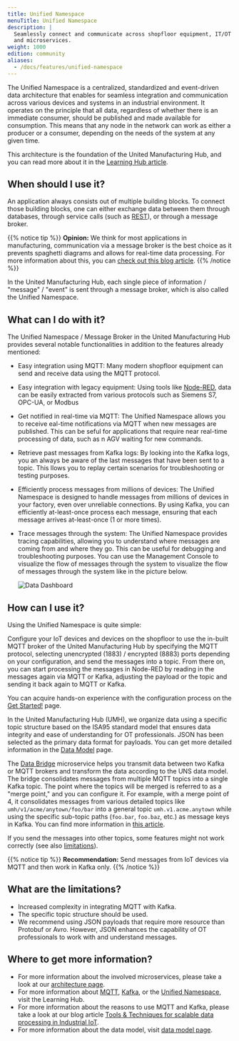 ```yaml
---
title: Unified Namespace
menuTitle: Unified Namespace
description: |
  Seamlessly connect and communicate across shopfloor equipment, IT/OT systems,
  and microservices.
weight: 1000
edition: community
aliases:
  - /docs/features/unified-namespace
---
```


The Unified Namespace is a centralized, standardized and event-driven data
architecture that enables for seamless integration and communication across
various devices and systems in an industrial environment. It operates on the
principle that all data, regardless of whether there is an immediate consumer,
should be published and made available for consumption. This means that any
node in the network can work as either a producer or a consumer, depending on
the needs of the system at any given time.

This architecture is the foundation of the United Manufacturing Hub, and you
can read more about it in the [Learning Hub article](https://learn.umh.app/lesson/introduction-into-it-ot-unified-namespace/).

## When should I use it?

An application always consists out of multiple building blocks. To connect those
building blocks, one can either exchange data between them through databases,
through service calls (such as [REST](https://learn.umh.app/lesson/introduction-into-it-ot-https-rest/)),
or through a message broker.

{{% notice tip %}}
**Opinion:** We think for most applications in manufacturing, communication via
a message broker is the best choice as it prevents spaghetti diagrams and allows
for real-time data processing. For more information about this, you can
[check out this blog article](https://learn.umh.app/blog/comparing-mqtt-brokers-for-the-industrial-iot/#message-brokers-and-mqtt).
{{% /notice %}}

In the United Manufacturing Hub, each single piece of information / "message" /
"event" is sent through a message broker, which is also called the Unified Namespace.

## What can I do with it?

The Unified Namespace / Message Broker in the United Manufacturing Hub provides
several notable functionalities in addition to the features already mentioned:

- Easy integration using MQTT: Many modern shopfloor equipment can send and
  receive data using the MQTT protocol.
- Easy integration with legacy equipment: Using tools like
[Node-RED](/docs/reference/microservices/node-red/), data can be easily
  extracted from various protocols such as Siemens S7, OPC-UA, or Modbus
- Get notified in real-time via MQTT: The Unified Namespace allows you to receive
  eal-time notifications via MQTT when new messages are published. This can be
  seful for applications that require near real-time processing of data, such as
  n AGV waiting for new commands.
- Retrieve past messages from Kafka logs: By looking into the Kafka logs, you
  an always be aware of the last messages that have been sent to a topic. This
  llows you to replay certain scenarios for troubleshooting or testing purposes.
- Efficiently process messages from millions of devices: The Unified Namespace
  is designed to handle messages from millions of devices in your factory, even
  over unreliable connections. By using Kafka, you can efficiently at-least-once
  process each message, ensuring that each message arrives at-least-once (1 or
  more times).
- Trace messages through the system: The Unified Namespace provides tracing
  capabilities, allowing you to understand where messages are coming from and
  where they go. This can be useful for debugging and troubleshooting purposes.
  You can use the Management Console to visualize the flow of messages through
  the system to visualize the flow of messages through the system like in the
  picture below.

  ![Data Dashboard](/images/features/unified-namespace/dataDashboardMC.png?width=75%)

## How can I use it?

Using the Unified Namespace is quite simple:

Configure your IoT devices and devices on the shopfloor to use the in-built
MQTT broker of the United Manufacturing Hub by specifying the MQTT protocol,
selecting unencrypted (1883) / encrypted (8883) ports depending on your
configuration, and send the messages into a topic. From there on, you can start
processing the messages in Node-RED by reading in the messages again via MQTT
or Kafka, adjusting the payload or the topic and sending it back again to MQTT
or Kafka.

You can acquire hands-on experience with the configuration process on the
[Get Started!](/docs/getstarted/) page.

In the United Manufacturing Hub (UMH), we organize data using a specific topic
structure based on the ISA95 standard model that ensures data integrity and
ease of understanding for OT professionals. JSON has been selected as the
primary data format for payloads. You can get more detailed information in the
[Data Model](/docs/datamodel/) page.

The [Data Bridge](/docs/reference/microservices/data-bridge/) microservice
helps you transmit data between two Kafka or MQTT brokers and transform the
data according to the UNS data model. The bridge consolidates messages from
multiple MQTT topics into a single Kafka topic. The point where the topics will
be merged is referred to as a "merge point," and you can configure it. For
example, with a merge point of 4, it consolidates messages from various
detailed topics like `umh/v1/acme/anytown/foo/bar` into a general topic
`umh.v1.acme.anytown` while using the specific sub-topic paths (`foo.bar`,
`foo.baz`, etc.) as message keys in Kafka. You can find more information in
[this article](https://learn.umh.app/lesson/data-modeling-in-the-unified-namespace-mqtt-kafka/).

If you send the messages into other topics, some features might not work
correctly (see also [limitations](#what-are-the-limitations)).

{{% notice tip %}}
**Recommendation:** Send messages from IoT devices via MQTT and then work in
Kafka only.
{{% /notice %}}

## What are the limitations?

- Increased complexity in integrating MQTT with Kafka.
- The specific topic structure should be used.
- We recommend using JSON payloads that require more resource than Protobuf or
  Avro. However, JSON enhances the capability of OT professionals to work with
  and understand messages.

## Where to get more information?

- For more information about the involved microservices, please take a look at
  our [architecture page](/docs/architecture/).
- For more information about [MQTT](https://learn.umh.app/lesson/introduction-into-it-ot-mqtt/),
[Kafka](https://learn.umh.app/lesson/introduction-into-it-ot-kafka/),
  or the [Unified Namespace](https://learn.umh.app/lesson/introduction-into-it-ot-unified-namespace/),
  visit the Learning Hub.
- For more information about the reasons to use MQTT and Kafka, please take a
  look at our blog article [Tools & Techniques for scalable data processing in Industrial IoT](https://learn.umh.app/blog/tools-techniques-for-scalable-data-processing-in-industrial-iot/).
- For more information about the data model, visit [data model page](/docs/datamodel/).
